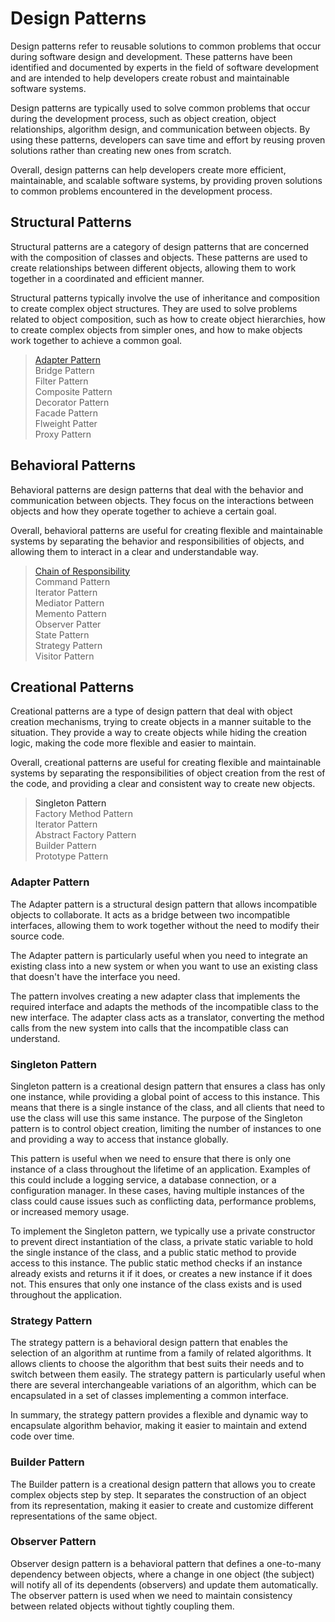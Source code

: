 # Design Patterns

Design patterns refer to reusable solutions to common problems that occur during software design and development. These patterns have been identified and documented by experts in the field of software development and are intended to help developers create robust and maintainable software systems.

Design patterns are typically used to solve common problems that occur during the development process, such as object creation, object relationships, algorithm design, and communication between objects. By using these patterns, developers can save time and effort by reusing proven solutions rather than creating new ones from scratch.

Overall, design patterns can help developers create more efficient, maintainable, and scalable software systems, by providing proven solutions to common problems encountered in the development process.

## Structural Patterns

Structural patterns are a category of design patterns that are concerned with the composition of classes and objects. These patterns are used to create relationships between different objects, allowing them to work together in a coordinated and efficient manner.

Structural patterns typically involve the use of inheritance and composition to create complex object structures. They are used to solve problems related to object composition, such as how to create object hierarchies, how to create complex objects from simpler ones, and how to make objects work together to achieve a common goal.
> <a href="#AdapterAnchor"> Adapter Pattern </a> <br/>
> Bridge Pattern <br/>
> Filter Pattern <br/>
> Composite Pattern <br/>
> Decorator Pattern <br/>
> Facade Pattern <br/>
> Flweight Patter <br/>
> Proxy Pattern <br/>

## Behavioral Patterns

Behavioral patterns are design patterns that deal with the behavior and communication between objects. They focus on the interactions between objects and how they operate together to achieve a certain goal.

Overall, behavioral patterns are useful for creating flexible and maintainable systems by separating the behavior and responsibilities of objects, and allowing them to interact in a clear and understandable way.

> <a href="#ChainOfResponsibility_Anchor"> Chain of Responsibility </a> <br/>
> Command Pattern <br/>
> Iterator Pattern <br/>
> Mediator  Pattern <br/>
> Memento Pattern <br/>
> Observer Patter <br/>
> State Pattern <br/>
> Strategy Pattern <br/>
> Visitor Pattern <br/>

## Creational Patterns

Creational patterns are a type of design pattern that deal with object creation mechanisms, trying to create objects in a manner suitable to the situation. They provide a way to create objects while hiding the creation logic, making the code more flexible and easier to maintain.

Overall, creational patterns are useful for creating flexible and maintainable systems by separating the responsibilities of object creation from the rest of the code, and providing a clear and consistent way to create new objects.

> <a name="#Chain_Anchor"> Singleton Pattern </a> <br/>
> Factory Method Pattern <br/>
> Iterator Pattern <br/>
> Abstract Factory Pattern <br/>
> Builder   Pattern <br/>
> Prototype  Pattern <br/>

### <a name="AdapterAnchor"> Adapter Pattern</a>

The Adapter pattern is a structural design pattern that allows incompatible objects to collaborate. It acts as a bridge between two incompatible interfaces, allowing them to work together without the need to modify their source code.

The Adapter pattern is particularly useful when you need to integrate an existing class into a new system or when you want to use an existing class that doesn't have the interface you need.

The pattern involves creating a new adapter class that implements the required interface and adapts the methods of the incompatible class to the new interface. The adapter class acts as a translator, converting the method calls from the new system into calls that the incompatible class can understand.

### Singleton Pattern

Singleton pattern is a creational design pattern that ensures a class has only one instance, while providing a global point of access to this instance. This means that there is a single instance of the class, and all clients that need to use the class will use this same instance. The purpose of the Singleton pattern is to control object creation, limiting the number of instances to one and providing a way to access that instance globally.

This pattern is useful when we need to ensure that there is only one instance of a class throughout the lifetime of an application. Examples of this could include a logging service, a database connection, or a configuration manager. In these cases, having multiple instances of the class could cause issues such as conflicting data, performance problems, or increased memory usage.

To implement the Singleton pattern, we typically use a private constructor to prevent direct instantiation of the class, a private static variable to hold the single instance of the class, and a public static method to provide access to this instance. The public static method checks if an instance already exists and returns it if it does, or creates a new instance if it does not. This ensures that only one instance of the class exists and is used throughout the application.

### Strategy Pattern

The strategy pattern is a behavioral design pattern that enables the selection of an algorithm at runtime from a family of related algorithms. It allows clients to choose the algorithm that best suits their needs and to switch between them easily. The strategy pattern is particularly useful when there are several interchangeable variations of an algorithm, which can be encapsulated in a set of classes implementing a common interface.

In summary, the strategy pattern provides a flexible and dynamic way to encapsulate algorithm behavior, making it easier to maintain and extend code over time.

### Builder Pattern

The Builder pattern is a creational design pattern that allows you to create complex objects step by step. It separates the construction of an object from its representation, making it easier to create and customize different representations of the same object.

### Observer Pattern

Observer design pattern is a behavioral pattern that defines a one-to-many dependency between objects, where a change in one object (the subject) will notify all of its dependents (observers) and update them automatically. The observer pattern is used when we need to maintain consistency between related objects without tightly coupling them.
